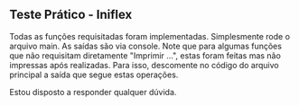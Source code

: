## Teste Prático - Iniflex

Todas as funções requisitadas foram implementadas. Simplesmente rode o arquivo main. As saídas são via console.
Note que para algumas funções que não requisitam diretamente "Imprimir ...", estas foram feitas mas não impressas após realizadas. Para isso, descomente no código do arquivo principal a saída que segue estas operações. 

Estou disposto a responder qualquer dúvida.